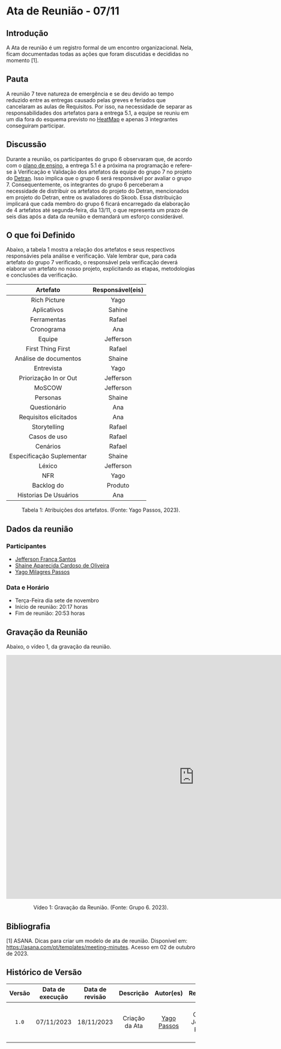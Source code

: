 # Ata de Reunião - 07/11

## Introdução
A Ata de reunião é um registro formal de um encontro organizacional. Nela, ficam documentadas todas as ações que foram discutidas e decididas no momento [1]. 

## Pauta
A reunião 7 teve natureza de emergência e se deu devido ao tempo reduzido entre as entregas causado pelas greves e feriados que cancelaram as aulas de Requisitos. Por isso, na necessidade de separar as responsabilidades dos artefatos para a entrega 5.1, a equipe se reuniu em um dia fora do esquema previsto no [HeatMap](../planejamento/cronograma.md) e apenas 3 integrantes conseguiram participar.

## Discussão
Durante a reunião, os participantes do grupo 6 observaram que, de acordo com o [plano de ensino](https://aprender3.unb.br/pluginfile.php/2692699/mod_resource/content/34/Plano_de_Ensino%20RE%20022023%20Turma%202.pdf), a entrega 5.1 é a próxima na programação e refere-se à Verificação e Validação dos artefatos da equipe do grupo 7 no projeto do [Detran](https://requisitos-de-software.github.io/2023.2-DETRAN/). Isso implica que o grupo 6 será responsável por avaliar o grupo 7. Consequentemente, os integrantes do grupo 6 perceberam a necessidade de distribuir os artefatos do projeto do Detran, mencionados em projeto do Detran, entre os avaliadores do Skoob. Essa distribuição implicará que cada membro do grupo 6 ficará encarregado da elaboração de 4 artefatos até segunda-feira, dia 13/11, o que representa um prazo de seis dias após a data da reunião e demandará um esforço considerável.

## O que foi Definido
Abaixo, a tabela 1 mostra a relação dos artefatos e seus respectivos responsávies pela análise e verificação. Vale lembrar que, para cada artefato do grupo 7 verificado, o responsável pela verificação deverá elaborar um artefato no nosso projeto, explicitando as etapas, metodologias e conclusões da verificação.

| Artefato  | Responsável(eis) |
| :-------: |  :-------: |
|Rich Picture | Yago |
|Aplicativos |  Sahine |
|Ferramentas | Rafael |
|Cronograma |  Ana |
|Equipe | Jefferson| 
|First Thing First | Rafael |
|Análise de documentos | Shaine |
|Entrevista | Yago |
|Priorização In or Out | Jefferson |
|MoSCOW | Jefferson |
|Personas  | Shaine |
|Questionário | Ana |
|Requisitos elicitados | Ana |
|Storytelling |  Rafael |
|Casos de uso | Rafael |
|Cenários | Rafael |
|Especificação Suplementar | Shaine |
|Léxico | Jefferson |
|NFR | Yago |
|Backlog do|Produto | Yago |
|Historias De Usuários | Ana |

<div style="text-align: center">
<p> Tabela 1: Atribuições dos artefatos. (Fonte: Yago Passos, 2023).</p>
</div>

## Dados da reunião
### Participantes
- [Jefferson França Santos](https://github.com/Frans6)
- [Shaine Aparecida Cardoso de Oliveira](https://github.com/shaineOliveira)
- [Yago Milagres Passos](https://github.com/yagompassos)

### Data e Horário
- Terça-Feira dia sete de novembro
- Início de reunião: 20:17 horas
- Fim de reunião: 20:53 horas

## Gravação da Reunião
Abaixo, o vídeo 1, da gravação da reunião.

<iframe width="1000vw" height="650vh" src="https://youtube.com/embed/V9QMFNK1ZA8" title="Reunião 7" frameborder="0" allow="accelerometer; autoplay; clipboard-write; encrypted-media; gyroscope; picture-in-picture" allowfullscreen=""></iframe>

<div style="text-align: center">
<p> Vídeo 1: Gravação da Reunião. (Fonte: Grupo 6. 2023).</p>
</div>

## Bibliografia

[1] ASANA. Dicas para criar um modelo de ata de reunião. Disponível em: https://asana.com/pt/templates/meeting-minutes. Acesso em 02 de outubro de 2023.

## Histórico de Versão

| Versão | Data de execução | Data de revisão |             Descrição             |                      Autor(es)                       |                     Revisor(es)                      |
| :----: | :--------------: | :-------------: | :-------------------------------: | :--------------------------------------------------: | :--------------------------------------------------: |
| `1.0`  |    07/11/2023    |   18/11/2023    | Criação da Ata |   [Yago Passos](https://github.com/yagompassos)    | Ana Caroline, Jefferson, Rafael e Shaíne |